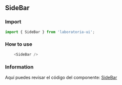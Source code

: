 ## SideBar

### Import

```js
import { SideBar } from 'laboratoria-ui';
```

### How to use

```js
    <SideBar />
```

### Information

Aquí puedes revisar el código del componente: [SideBar](https://github.com/Laboratoria/ui/blob/master/src/components/SideBar/index.jsx)